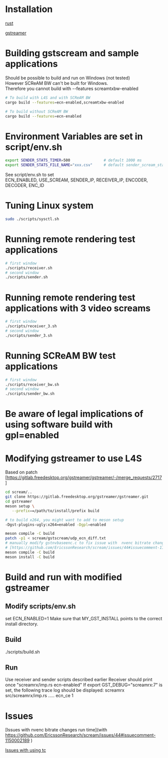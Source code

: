 # Installation

[rust](https://doc.rust-lang.org/book/ch01-01-installation.html#installing-rustup-on-linux-or-macos)

[gstreamer](https://gstreamer.freedesktop.org/documentation/installing/on-linux.html?gi-language=c)

# Building gstscream and sample applications
Should be possible to build and run on Windows (not tested)  
However  SCReAM BW  can't be built for Windows.  
Therefore you cannot build with --features screamtxbw-enabled

```bash
# To build with L4S and with SCReAM BW
cargo build --features=ecn-enabled,screamtxbw-enabled

# To build without SCReAM BW
cargo build --features=ecn-enabled
```

# Environment Variables are set in script/env.sh
```bash
export SENDER_STATS_TIMER=500               # default 1000 ms
export SENDER_STATS_FILE_NAME="xxx.csv"     # default sender_scream_stats.csv
```
See script/env.sh to set  
ECN_ENABLED, USE_SCREAM, SENDER_IP, RECEIVER_IP, ENCODER, DECODER, ENC_ID  

# Tuning  Linux system 
```bash
sudo ./scripts/sysctl.sh 
```
# Running remote rendering test applications
```bash
# first window
./scripts/receiver.sh
# second window
./scripts/sender.sh
```
# Running remote rendering test applications with 3 video screams
```bash
# first window
./scripts/receiver_3.sh
# second window
./scripts/sender_3.sh
```
# Running SCReAM BW test applications
```bash
# first window
./scripts/receiver_bw.sh
# second window
./scripts/sender_bw.sh
```
# __Be aware of legal implications of using software build with gpl=enabled__

# Modifying gstreamer to use L4S
Based on patch [https://gitlab.freedesktop.org/gstreamer/gstreamer/-/merge_requests/2717]  
```bash
cd scream/..
git clone https://gitlab.freedesktop.org/gstreamer/gstreamer.git
cd gstreamer
meson setup \
   --prefix==/path/to/install/prefix build

# to build x264, you might want to add to meson setup
-Dgst-plugins-ugly:x264=enabled -Dgpl=enabled  

meson compile -C build
patch -p1 < scream/gstscream/udp_ecn_diff.txt
# manually modify gstnvbaseenc.c to fix issue with  nvenc bitrate changes run time 
# [https://github.com/EricssonResearch/scream/issues/44#issuecomment-1150002189]
meson compile -C build
meson install -C build
```
# Build and run with modified gstreamer
## Modify scripts/env.sh 
set ECN_ENABLED=1
Make sure that MY_GST_INSTALL points to the correct install directory.
## Build
./scripts/build.sh
## Run
Use receiver and sender scripts described earlier
Receiver should print once "screamrx/imp.rs ecn-enabled"
If export GST_DEBUG="screamrx:7" is set, the following trace log should be displayed:
screamrx src/screamrx/imp.rs ..... ecn_ce 1 

# Issues
[Issues with nvenc bitrate changes run time](with https://github.com/EricssonResearch/scream/issues/44#issuecomment-1150002189 )

[Issues with using tc](https://github.com/EricssonResearch/scream/issues/44#issuecomment-1112448356 )

